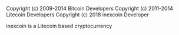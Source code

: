 Copyright (c) 2009-2014 Bitcoin Developers
Copyright (c) 2011-2014 Litecoin Developers
Copyright (c) 2018 inexcoin Developer

inexcoin is a Litecoin based cryptocurrency
